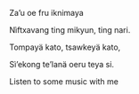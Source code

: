 <p>Za’u oe fru iknimaya</p>
<p>Nìftxavang ting mikyun, ting nari.</p>
<p>Tompayä kato, tsawkeyä kato,</p>
<p>Sì’ekong te’lanä oeru teya si.</p>

<a href="https://www.youtube.com/playlist?list=PLPlQAx0dMtXyA0017Hd3JMhE1bWVTyPbE" style="text-decoration: none">Listen</a> to some music with me

<!---
i0101001010i/i0101001010i is a ✨ special ✨ repository because its `README.md` (this file) appears on your GitHub profile.
You can click the Preview link to take a look at your changes.
- 👋 Hi, I’m @i0101001010i
- 👀 I’m interested in travelling to everywhere, especially Nha Trang
- 🌱 I’m currently learning to be a Backend Developer, hihi
- 💞️
- 📫 Contact via email: trinhnghia270903@gmail.com
--->
